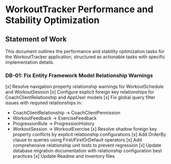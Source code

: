 # WorkoutTracker Performance and Stability Optimization

## Statement of Work

This document outlines the performance and stability optimization tasks for the WorkoutTracker application, structured as actionable tasks with specific implementation details.


### DB-01: Fix Entity Framework Model Relationship Warnings
[x] Resolve navigation property relationship warnings for WorkoutSchedule and WorkoutSession
[x] Configure explicit foreign key relationships for CoachClientRelationship and AppUser models
[x] Fix global query filter issues with required relationships in:
  - CoachClientRelationship → CoachClientPermission
  - WorkoutFeedback → ExerciseFeedback
  - ProgressionRule → ProgressionHistory
  - WorkoutSession → WorkoutExercise
[x] Resolve shadow foreign key property conflicts by explicit relationship configurations
[x] Add OrderBy clause to queries using First/FirstOrDefault operators
[x] Add comprehensive relationship unit tests to prevent regression
[x] Update database migration documentation with relationship configuration best practices
[x] Update Readme and Inventory files


